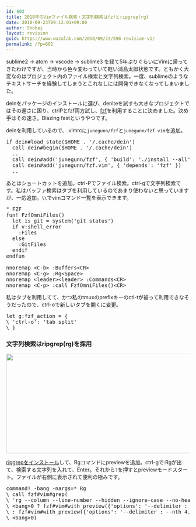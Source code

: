 ```yaml
---
id: 602
title: 2018年のVimファイル検索・文字列検索はfzfとripgrep(rg)
date: 2018-09-23T09:13:01+09:00
author: Shohei
layout: revision
guid: https://www.wazalab.com/2018/09/23/598-revision-v1/
permalink: /?p=602
---
```

sublime2 -> atom -> vscode -> sublime3 を経て5年ぶりぐらいにVimに帰ってきたわけですが、当時から色々変わっていて軽い浦島太郎状態です。ともかく大変なのはプロジェクト内のファイル検索と文字列検索。一度、sublimeのようなテキストサーチを経験してしまうとこれなしには開発できなくなってしまいました。

deinをパッケージのインストールに選び、deniteを試すも大きなプロジェクトではその遅さに困り、ctrlPとfzf両方試し、[fzf](https://github.com/junegunn/fzf)を利用することに決めました。決め手はその速さ。Blazing fastというやつです。

deinを利用しているので、.vimrcに`junegunn/fzf`と`junegunn/fzf.vim`を追加。

 
<pre class="lang:vim decode:true " >if dein#load_state($HOME . '/.cache/dein')
  call dein#begin($HOME . '/.cache/dein')
  ..
  call dein#add('junegunn/fzf', { 'build': './install --all', 'merged': 0 })
  call dein#add('junegunn/fzf.vim', { 'depends': 'fzf' })
  ..</pre> 


あとはショートカットを追加。ctrl-Pでファイル検索。ctrl-gで文字列検索です。私はバッファ検索はタブを利用しているのであまり使わないと思っていますが、一応追加。`\\`でvimコマンド一覧を表示できます。

 
<pre class="lang:vim decode:true " >" FZF
fun! FzfOmniFiles()
  let is_git = system('git status')
  if v:shell_error
    :Files
  else
    :GitFiles
  endif
endfun

nnoremap &lt;C-b&gt; :Buffers&lt;CR&gt;
nnoremap &lt;C-g&gt; :Rg&lt;Space&gt;
nnoremap &lt;leader&gt;&lt;leader&gt; :Commands&lt;CR&gt;
nnoremap &lt;C-p&gt; :call FzfOmniFiles()&lt;CR&gt;</pre> 


私はタブを利用してて、かつ私のtmuxのprefixキーのctl-tが被って利用できなそうだったので、ctrl-oで新しいタブを開くに変更。

 
<pre class="lang:vim decode:true " >let g:fzf_action = {
\ 'ctrl-o': 'tab split'
\ }
</pre> 


### 文字列検索はripgrep(rg)を採用

<img src="https://www.wazalab.com/wp-content/uploads/2018/09/スクリーンショット-2018-09-23-8.47.53-1024x272.png" alt="" width="1024" height="272" class="alignnone size-large wp-image-601" />

[ripgrepをインストール](https://www.wazalab.com/2018/09/23/ubuntu-grep%E3%81%8B%E3%82%89silver-searcherag%E3%80%822018%E5%B9%B4%E3%81%AFripgreprg%E3%82%92%E3%82%A4%E3%83%B3%E3%82%B9%E3%83%88%E3%83%BC%E3%83%AB%E3%81%99%E3%82%8B/)して、Rgコマンドにpreviewを追加。ctrl-gで:Rgが出て、検索する文字列を入れて、Enter。それから`?`を押すとpreviewモードスタート。ファイルが右側に表示されて便利の極みです。


 
<pre class="lang:vim decode:true " >command! -bang -nargs=* Rg
\ call fzf#vim#grep(
\ 'rg --column --line-number --hidden --ignore-case --no-heading --color=always '.shellescape(&lt;q-args&gt;), 1,
\ &lt;bang&gt;0 ? fzf#vim#with_preview({'options': '--delimiter : --nth 4..'}, 'up:60%')
\ : fzf#vim#with_preview({'options': '--delimiter : --nth 4..'}, 'right:50%:hidden', '?'),
\ &lt;bang&gt;0)</pre> 


